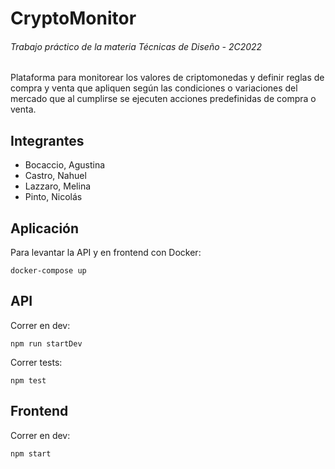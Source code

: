 # CryptoMonitor

###### Trabajo práctico de la materia Técnicas de Diseño - 2C2022

Plataforma para monitorear los valores de criptomonedas y definir reglas de compra y venta que apliquen según las condiciones o variaciones del mercado que al cumplirse se ejecuten acciones predefinidas de compra o venta.

## Integrantes

* Bocaccio, Agustina
* Castro, Nahuel
* Lazzaro, Melina
* Pinto, Nicolás

## Aplicación

Para levantar la API y en frontend con Docker:
```
docker-compose up
```

## API

Correr en dev:
```
npm run startDev
```

Correr tests:
```
npm test
```

## Frontend

Correr en dev:
```
npm start
```
